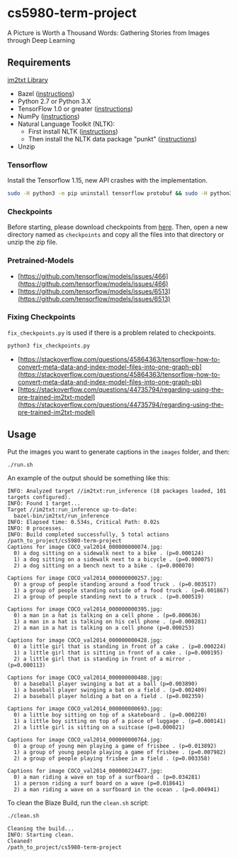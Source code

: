 # cs5980-term-project
A Picture is Worth a Thousand Words: Gathering Stories from Images through Deep Learning

## Requirements
[im2txt Library](https://github.com/tensorflow/models/tree/master/research/im2txt)

- Bazel ([instructions](http://bazel.io/docs/install.html))
- Python 2.7 or Python 3.X
- TensorFlow 1.0 or greater ([instructions](https://www.tensorflow.org/install/))
- NumPy ([instructions](http://www.scipy.org/install.html))
- Natural Language Toolkit (NLTK):
    - First install NLTK ([instructions](http://www.nltk.org/install.html))
    - Then install the NLTK data package "punkt" ([instructions](http://www.nltk.org/data.html))
- Unzip

### Tensorflow
Install the Tensorflow 1.15, new API crashes with the implementation.

```bash
sudo -H python3 -m pip uninstall tensorflow protobuf && sudo -H python3 -m pip install tensorflow==1.15 protobuf
```

### Checkpoints
Before starting, please download checkpoints from [here](https://merterdemir.com/sharing/checkpoints.zip). Then, open a new directory named as `checkpoints` and copy all the files into that directory or unzip the zip file.

### Pretrained-Models

- [https://github.com/tensorflow/models/issues/466](https://github.com/tensorflow/models/issues/466)
- [https://github.com/tensorflow/models/issues/6513](https://github.com/tensorflow/models/issues/6513)

### Fixing Checkpoints
`fix_checkpoints.py` is used if there is a problem related to checkpoints.

```bash
python3 fix_checkpoints.py
```
- [https://stackoverflow.com/questions/45864363/tensorflow-how-to-convert-meta-data-and-index-model-files-into-one-graph-pb](https://stackoverflow.com/questions/45864363/tensorflow-how-to-convert-meta-data-and-index-model-files-into-one-graph-pb)
- [https://stackoverflow.com/questions/44735794/regarding-using-the-pre-trained-im2txt-model](https://stackoverflow.com/questions/44735794/regarding-using-the-pre-trained-im2txt-model)

## Usage
Put the images you want to generate captions in the `images` folder, and then:

```bash
./run.sh
```

An example of the output should be something like this:

```text
INFO: Analyzed target //im2txt:run_inference (18 packages loaded, 101 targets configured).
INFO: Found 1 target...
Target //im2txt:run_inference up-to-date:
  bazel-bin/im2txt/run_inference
INFO: Elapsed time: 0.534s, Critical Path: 0.02s
INFO: 0 processes.
INFO: Build completed successfully, 5 total actions
/path_to_project/cs5980-term-project
Captions for image COCO_val2014_000000000074.jpg:
  0) a dog sitting on a sidewalk next to a bike . (p=0.000124)
  1) a dog sitting on a sidewalk next to a bicycle . (p=0.000075)
  2) a dog sitting on a bench next to a bike . (p=0.000070)

Captions for image COCO_val2014_000000000257.jpg:
  0) a group of people standing around a food truck . (p=0.003517)
  1) a group of people standing outside of a food truck . (p=0.001867)
  2) a group of people standing next to a truck . (p=0.000519)

Captions for image COCO_val2014_000000000395.jpg:
  0) a man in a hat is talking on a cell phone . (p=0.000636)
  1) a man in a hat is talking on his cell phone . (p=0.000281)
  2) a man in a hat is talking on a cell phone (p=0.000253)

Captions for image COCO_val2014_000000000428.jpg:
  0) a little girl that is standing in front of a cake . (p=0.000224)
  1) a little girl that is sitting in front of a cake . (p=0.000195)
  2) a little girl that is standing in front of a mirror . (p=0.000113)

Captions for image COCO_val2014_000000000488.jpg:
  0) a baseball player swinging a bat at a ball (p=0.003890)
  1) a baseball player swinging a bat on a field . (p=0.002409)
  2) a baseball player holding a bat on a field . (p=0.002359)

Captions for image COCO_val2014_000000000693.jpg:
  0) a little boy sitting on top of a skateboard . (p=0.000220)
  1) a little boy sitting on top of a piece of luggage . (p=0.000141)
  2) a little girl is sitting on a suitcase (p=0.000021)

Captions for image COCO_val2014_000000000764.jpg:
  0) a group of young men playing a game of frisbee . (p=0.013892)
  1) a group of young people playing a game of frisbee . (p=0.007982)
  2) a group of people playing frisbee in a field . (p=0.003358)

Captions for image COCO_val2014_000000224477.jpg:
  0) a man riding a wave on top of a surfboard . (p=0.034281)
  1) a person riding a surf board on a wave (p=0.018641)
  2) a man riding a wave on a surfboard in the ocean . (p=0.004941)
```

To clean the Blaze Build, run the `clean.sh` script:

```bash
./clean.sh
```
```text
Cleaning the build...
INFO: Starting clean.
Cleaned!
/path_to_project/cs5980-term-project
```